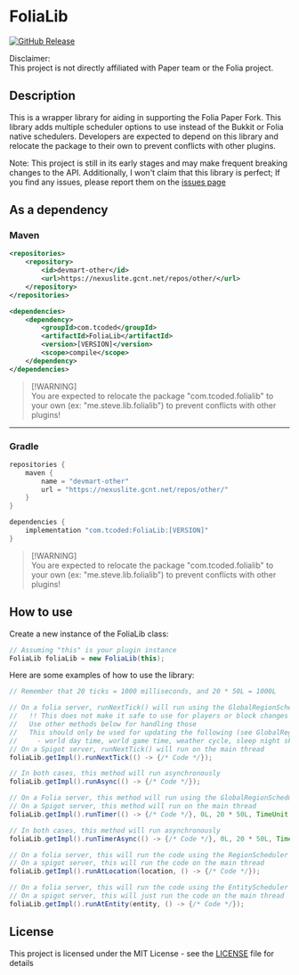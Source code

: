 # FoliaLib
[![GitHub Release](https://img.shields.io/github/release/technicallycoded/FoliaLib.svg?style=flat)]()

Disclaimer:  
This project is not directly affiliated with Paper team or the Folia project.

## Description
This is a wrapper library for aiding in supporting the Folia Paper Fork. This library adds multiple scheduler options to use instead of the Bukkit or Folia native schedulers. Developers are expected to depend on this library and relocate the package to their own to prevent conflicts with other plugins.

Note: This project is still in its early stages and may make frequent breaking changes to the API. Additionally, I won't claim that this library is perfect; If you find any issues, please report them on the [issues page](https://github.com/TechnicallyCoded/FoliaLib/issues)

## As a dependency
### Maven
```xml
<repositories>
    <repository>
        <id>devmart-other</id>
        <url>https://nexuslite.gcnt.net/repos/other/</url>
    </repository>
</repositories>

<dependencies>
    <dependency>
        <groupId>com.tcoded</groupId>
        <artifactId>FoliaLib</artifactId>
        <version>[VERSION]</version>
        <scope>compile</scope>
    </dependency>
</dependencies>
```
> [!WARNING]\
> You are expected to relocate the package "com.tcoded.folialib" to your own (ex: "me.steve.lib.folialib") to prevent conflicts with other plugins!

***

### Gradle
```groovy
repositories {
    maven {
        name = "devmart-other"
        url = "https://nexuslite.gcnt.net/repos/other/"
    }
}

dependencies {
    implementation "com.tcoded:FoliaLib:[VERSION]"
}
```
> [!WARNING]\
> You are expected to relocate the package "com.tcoded.folialib" to your own (ex: "me.steve.lib.folialib") to prevent conflicts with other plugins!

## How to use
Create a new instance of the FoliaLib class:
```java
// Assuming "this" is your plugin instance
FoliaLib foliaLib = new FoliaLib(this);
```
Here are some examples of how to use the library:
```java
// Remember that 20 ticks = 1000 milliseconds, and 20 * 50L = 1000L

// On a folia server, runNextTick() will run using the GlobalRegionScheduler
//   !! This does not make it safe to use for players or block changes !!
//   Use other methods below for handling those
//   This should only be used for updating the following (see GlobalRegionScheduler.java for more info)
//     - world day time, world game time, weather cycle, sleep night skipping, executing commands for console, and other misc
// On a Spigot server, runNextTick() will run on the main thread
foliaLib.getImpl().runNextTick(() -> {/* Code */});

// In both cases, this method will run asynchronously
foliaLib.getImpl().runAsync(() -> {/* Code */});

// On a Folia server, this method will run using the GlobalRegionScheduler
// On a Spigot server, this method will run on the main thread
foliaLib.getImpl().runTimer(() -> {/* Code */}, 0L, 20 * 50L, TimeUnit.MILLISECONDS);

// In both cases, this method will run asynchronously
foliaLib.getImpl().runTimerAsync(() -> {/* Code */}, 0L, 20 * 50L, TimeUnit.MILLISECONDS);

// On a folia server, this will run the code using the RegionScheduler that is appropriate for the location
// On a spigot server, this will run the code on the main thread
foliaLib.getImpl().runAtLocation(location, () -> {/* Code */});

// On a folia server, this will run the code using the EntityScheduler that is appropriate for the entity
// On a spigot server, this will just run the code on the main thread
foliaLib.getImpl().runAtEntity(entity, () -> {/* Code */});
```

## License
This project is licensed under the MIT License - see the [LICENSE](LICENSE) file for details
